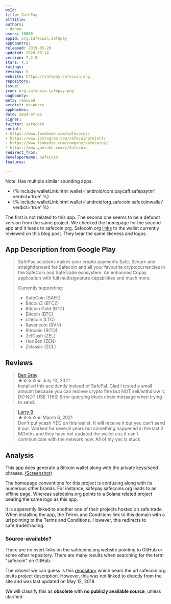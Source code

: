 ```yaml
---
wsId: 
title: SafePay
altTitle: 
authors:
- danny
users: 10000
appId: org.safecoin.safepay
appCountry: 
released: 2019-05-20
updated: 2020-08-14
version: 7.2.8
stars: 4.2
ratings: 
reviews: 5
website: https://safepay.safecoin.org
repository: 
issue: 
icon: org.safecoin.safepay.png
bugbounty: 
meta: removed
verdict: nosource
appHashes: 
date: 2024-07-05
signer: 
twitter: safecoin
social:
- https://www.facebook.com/safecoins/
- https://www.instagram.com/safecoinproject/
- https://www.linkedin.com/company/safecoins/
- https://www.youtube.com/c/Safecoin
redirect_from: 
developerName: SafeCoin
features: 

---
```


Note: Has multiple similar sounding apps.

- {% include walletLink.html wallet='android/com.paycaff.safepaytm' verdict='true' %}
- {% include walletLink.html wallet='android/org.safecoin.safecoinwallet' verdict='true' %}

The first is not related to this app. The second one seems to be a defunct version from the same project. We checked the homepage for the second app and it leads to safecoin.org. Safecoin.org [links](https://www.safecoin.org/blog/welcome-to-safepay-by-safecoin/) to the wallet currently reviewed on this blog post. They bear the same likeness and logos.

## App Description from Google Play 

> SafePay solutions makes your crypto payments Safe, Secure and straightforward for Safecoin and all your favourite cryptocurrencies in the SafeCoin and SafeTrade ecosystem. An enhanced Copay application with full multisignature capabilities and much more. 
>
> Currently supporting:
> - SafeCoin (SAFE)
> - BitcoinZ (BTCZ)
> - Bitcoin Gold (BTG)
> - Bitcoin (BTC)
> - Litecoin (LTC)
> - Ravencoin (RVN)
> - Ritocoin (RITO)
> - ZelCash (ZEL)
> - HoriZen (ZEN)
> - Zclassic (ZCL)

## Reviews 

> [Ben Gray](https://play.google.com/store/apps/details?id=org.safecoin.safepay&gl=us)<br>
  ★☆☆☆☆ July 10, 2021 <br>
       Installed this accidently instead of SafePal. Glad I tested a small amount because you can recieve crypto fine but NOT sell/withdraw it. DO NOT USE THIS! Error querying block chain message when trying to send.

> [Larry B](https://play.google.com/store/apps/details?id=org.safecoin.safepay&gl=us)<br>
  ★☆☆☆☆ March 6, 2021 <br>
       Don't put ycash YEC on this wallet. It will receive it but you can't send it out. Worked for several years but something happened in the last 2 MOnths and they have not updated the wallet coz it can't communicate with the network now. All of my yec is stuck

## Analysis 

This app does generate a Bitcoin wallet along with the private keys/seed phrases. [(Screenshot)](https://twitter.com/BitcoinWalletz/status/1648222521215565824) 

The homepage conventions for this project is confusing along with its numerous other brands. For instance, safepay.safecoins.org leads to an offline page. Whereas safecoins.org points to a Solana related project bearing the same logo as this app. 

It is apparently linked to another one of their projects hosted on safe.trade. When installing the app, the Terms and Conditions link to this domain with a url pointing to the Terms and Conditions. However, this redirects to safe.trade/trading. 

### Source-available? 

There are no overt links on the safecoins.org website pointing to GitHub or some other repository. There are many results when searching for the term "safecoin" on GitHub. 

The closest we can guess is this [repository](https://github.com/Fair-Exchange/safecoin-copay-wallet) which bears the url safecoin.org on its project description. However, this was not linked to directly from the site and was last updated on May 12, 2018.

We will classify this as **obsolete** with **no publicly available source**, unless clarified.

 
